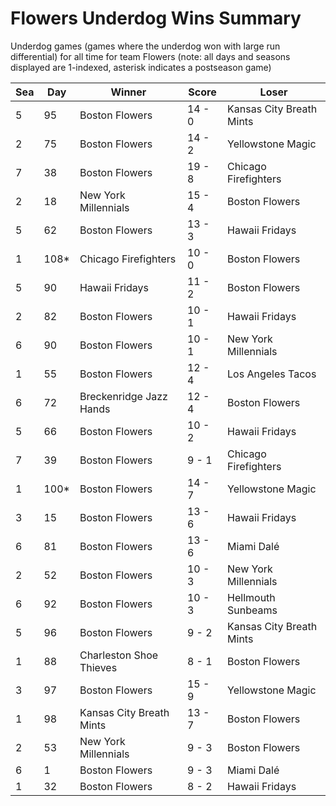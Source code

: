 # Flowers Underdog Wins Summary



Underdog games (games where the underdog won with large run differential) for all time for team Flowers (note: all days and seasons displayed are 1-indexed, asterisk indicates a postseason game)


| Sea | Day | Winner | Score | Loser | 
| ------ |------ |------ |------ |------ |
| 5 | 95 | Boston Flowers | 14 - 0 | Kansas City Breath Mints | 
| 2 | 75 | Boston Flowers | 14 - 2 | Yellowstone Magic | 
| 7 | 38 | Boston Flowers | 19 - 8 | Chicago Firefighters | 
| 2 | 18 | New York Millennials | 15 - 4 | Boston Flowers | 
| 5 | 62 | Boston Flowers | 13 - 3 | Hawaii Fridays | 
| 1 | 108* | Chicago Firefighters | 10 - 0 | Boston Flowers | 
| 5 | 90 | Hawaii Fridays | 11 - 2 | Boston Flowers | 
| 2 | 82 | Boston Flowers | 10 - 1 | Hawaii Fridays | 
| 6 | 90 | Boston Flowers | 10 - 1 | New York Millennials | 
| 1 | 55 | Boston Flowers | 12 - 4 | Los Angeles Tacos | 
| 6 | 72 | Breckenridge Jazz Hands | 12 - 4 | Boston Flowers | 
| 5 | 66 | Boston Flowers | 10 - 2 | Hawaii Fridays | 
| 7 | 39 | Boston Flowers | 9 - 1 | Chicago Firefighters | 
| 1 | 100* | Boston Flowers | 14 - 7 | Yellowstone Magic | 
| 3 | 15 | Boston Flowers | 13 - 6 | Hawaii Fridays | 
| 6 | 81 | Boston Flowers | 13 - 6 | Miami Dalé | 
| 2 | 52 | Boston Flowers | 10 - 3 | New York Millennials | 
| 6 | 92 | Boston Flowers | 10 - 3 | Hellmouth Sunbeams | 
| 5 | 96 | Boston Flowers | 9 - 2 | Kansas City Breath Mints | 
| 1 | 88 | Charleston Shoe Thieves | 8 - 1 | Boston Flowers | 
| 3 | 97 | Boston Flowers | 15 - 9 | Yellowstone Magic | 
| 1 | 98 | Kansas City Breath Mints | 13 - 7 | Boston Flowers | 
| 2 | 53 | New York Millennials | 9 - 3 | Boston Flowers | 
| 6 | 1 | Boston Flowers | 9 - 3 | Miami Dalé | 
| 1 | 32 | Boston Flowers | 8 - 2 | Hawaii Fridays | 


